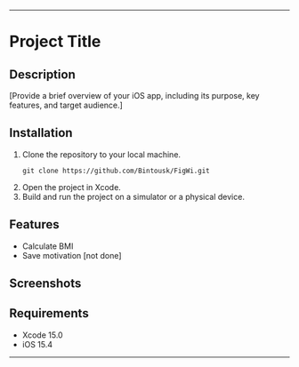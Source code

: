 
---

# Project Title

## Description
[Provide a brief overview of your iOS app, including its purpose, key features, and target audience.]

## Installation
1. Clone the repository to your local machine.
   ```
   git clone https://github.com/Bintousk/FigWi.git
   ```
2. Open the project in Xcode.
3. Build and run the project on a simulator or a physical device.


## Features
- Calculate BMI
- Save motivation [not done]


## Screenshots


## Requirements
- Xcode 15.0
- iOS 15.4


---

